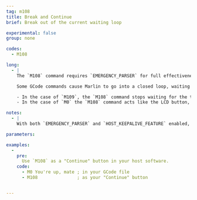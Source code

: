 ```yaml
---
tag: m108
title: Break and Continue
brief: Break out of the current waiting loop

experimental: false
group: none

codes:
  - M108

long:
  - |
    The `M108` command requires `EMERGENCY_PARSER` for full effectiveness. (Otherwise a full queue blocks the parser.)

    Some GCode commands cause Marlin to go into a closed loop, waiting indefinitely for a certain state or event. For example, `M109` waits for the target temperature to be reached, and `M0` waits for an LCD click.

    - In the case of `M109`, the `M108` command stops waiting for the target temperature and continues processing GCode. This may result in "cold extrude" messages. For a full stop use `M112`.
    - In the case of `M0` the `M108` command acts like the LCD button, breaking out of `M0` and continuing to process the GCode queue.

notes:
  - |
    With both `EMERGENCY_PARSER` and `HOST_KEEPALIVE_FEATURE` enabled, hosts will be able to prompt for continuation or cancellation, confirming with `M108` and cancelling with `M112`.

parameters:

examples:
  -
    pre:
      Use `M108` as a "Continue" button in your host software.
    code:
      - M0 You're up, mate ; in your GCode file
      - M108               ; as your "Continue" button


---
```


